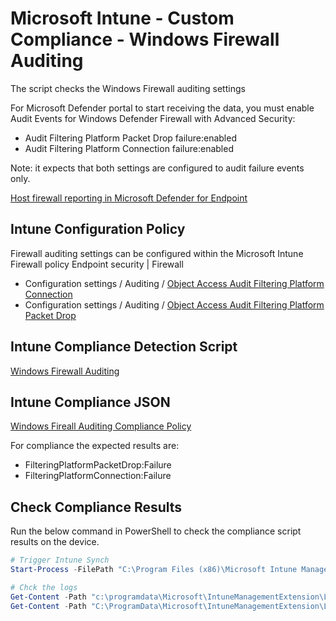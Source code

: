 # Microsoft Intune - Custom Compliance - Windows Firewall Auditing

The script checks the Windows Firewall auditing settings

For Microsoft Defender portal to start receiving the data, you must enable Audit Events for Windows Defender Firewall with Advanced Security:

- Audit Filtering Platform Packet Drop failure:enabled
- Audit Filtering Platform Connection failure:enabled

Note: it expects that both settings are configured to audit failure events only.

[Host firewall reporting in Microsoft Defender for Endpoint](https://learn.microsoft.com/en-us/microsoft-365/security/defender-endpoint/host-firewall-reporting?view=o365-worldwide)

## Intune Configuration Policy

Firewall auditing settings can be configured within the Microsoft Intune Firewall policy
Endpoint security | Firewall

- Configuration settings / Auditing / [Object Access Audit Filtering Platform Connection](https://learn.microsoft.com/en-us/windows/client-management/mdm/policy-csp-audit#objectaccess_auditfilteringplatformconnection)
- Configuration settings / Auditing / [Object Access Audit Filtering Platform Packet Drop](https://learn.microsoft.com/en-us/windows/client-management/mdm/policy-csp-audit#objectaccess_auditfilteringplatformpacketdrop)

## Intune Compliance Detection Script

[Windows Firewall Auditing](./Windows-ComplianceScript-FirewallAuditing.ps1)

## Intune Compliance JSON

[Windows Fireall Auditing Compliance Policy](./Windows-CustomCompliance-FirewallAuditing.json)

For compliance the expected results are:

- FilteringPlatformPacketDrop:Failure
- FilteringPlatformConnection:Failure

## Check Compliance Results

Run the below command in PowerShell to check the compliance script results on the device.

```powershell
# Trigger Intune Synch
Start-Process -FilePath "C:\Program Files (x86)\Microsoft Intune Management Extension\Microsoft.Management.Services.IntuneWindowsAgent.exe" -ArgumentList intunemanagementextension://synccompliance
```

```powershell
# Chck the logs
Get-Content -Path "c:\programdata\Microsoft\IntuneManagementExtension\Logs\AgentExecutor.log" | Select-String -Pattern 'FilteringPlatformPacketDrop|FilteringPlatformConnection'
Get-Content -Path "C:\ProgramData\Microsoft\IntuneManagementExtension\Logs\HealthScripts.log" | Select-String -Pattern 'FilteringPlatformPacketDrop|FilteringPlatformConnection' 
```

